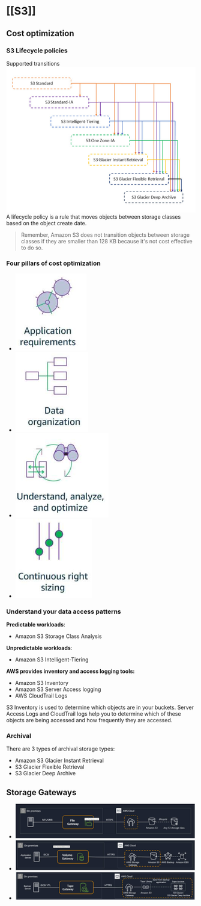 # [[S3]]

## Cost optimization

### S3 Lifecycle policies

Supported transitions
![.assets/S3/S3_20230828222903.png](.assets/S3/S3_20230828222903.png)
A lifecycle policy is a rule that moves objects between storage classes based on the object create date.
>Remember, Amazon S3 does not transition objects between storage classes if they are smaller than 128 KB because it's not cost effective to do so.

### Four pillars of cost optimization

* ![.assets/S3/S3_20230828220515.png](.assets/S3/S3_20230828220515.png)
* ![.assets/S3/S3_20230828220530.png](.assets/S3/S3_20230828220530.png)
* ![.assets/S3/S3_20230828220608.png](.assets/S3/S3_20230828220608.png)
* ![.assets/S3/S3_20230828220736.png](.assets/S3/S3_20230828220736.png)

### Understand your data access patterns

**Predictable workloads**:

* Amazon S3 Storage Class Analysis

**Unpredictable workloads**:

* Amazon S3 Intelligent-Tiering 

**AWS provides inventory and access logging tools:**

* Amazon S3 Inventory
* Amazon S3 Server Access logging
* AWS CloudTrail Logs

S3 Inventory is used to determine which objects are in your buckets. Server Access Logs and CloudTrail logs help you to determine which of these objects are being accessed and how frequently they are accessed. 

### Archival

There are 3 types of archival storage types:

* Amazon S3 Glacier Instant Retrieval
* S3 Glacier Flexible Retrieval
* S3 Glacier Deep Archive


## Storage Gateways

* ![.assets/S3/S3_20230828225548.png](.assets/S3/S3_20230828225548.png)
* ![.assets/S3/S3_20230828225646.png](.assets/S3/S3_20230828225646.png)
* ![.assets/S3/S3_20230828225656.png](.assets/S3/S3_20230828225656.png)
